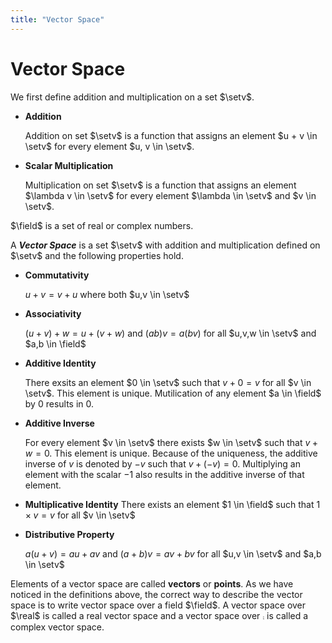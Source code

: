 ```yaml
---
title: "Vector Space"
---
```


# Vector Space

We first define addition and multiplication on a set $\setv$.


-   **Addition**

    Addition on set $\setv$ is a function that assigns an element $u + v \in \setv$ for every element $u, v \in \setv$.

-   **Scalar Multiplication**

    Multiplication on set $\setv$ is a function that assigns an element $\lambda v \in \setv$ for every element $\lambda \in \setv$ and $v \in \setv$.

$\field$ is a set of real or complex numbers.


A ***Vector Space*** is a set $\setv$ with addition and multiplication defined on $\setv$ and the following properties hold.

-   **Commutativity**

    $u + v = v + u$ where both $u,v \in \setv$

-   **Associativity**

    $(u + v) + w = u + (v + w)$ and $(ab)v = a(bv)$ for all $u,v,w \in \setv$ and $a,b \in \field$

-   **Additive Identity**

    There exsits an element $0 \in \setv$ such that $v + 0 = v$ for all $v \in \setv$. This element is unique. Mutilication of any element $a \in \field$ by $0$ results in $0$.

-   **Additive Inverse**

    For every element $v \in \setv$ there exists $w \in \setv$ such that $v + w = 0$. This element is unique. Because of the uniqueness, the additive inverse of $v$ is denoted by $-v$ such that $v + (-v) = 0$. Multiplying an element with the scalar $-1$ also results in the additive inverse of that element.

-   **Multiplicative Identity**
    There exists an element $1 \in \field$ such that $1 \times v = v$ for all $v \in \setv$

-   **Distributive Property**

    $a(u + v) = au + av$ and $(a + b)v = av + bv$ for all $u,v \in \setv$ and $a,b \in \setv$

Elements of a vector space are called **vectors** or **points**. As we have noticed in the definitions above, the correct way to describe the vector space is to write vector space over a field $\field$. A vector space over $\real$ is called a real vector space and a vector space over $\comp$ is called a complex vector space.
